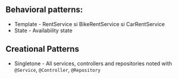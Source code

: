 ## Behavioral patterns:

- Template - RentService si BikeRentService si CarRentService
- State - Availability state


## Creational Patterns

- Singletone - All services, controllers and repositories noted with `@Service`, `@Controller`, `@Repository`